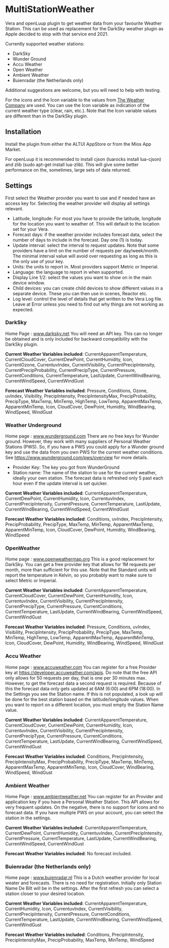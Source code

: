 # MultiStationWeather
Vera and openLuup plugin to get weather data from your favourite Weather Station. This can be used as replacement for the DarkSky weather plugin as Apple decided to stop with that service end 2021.

Currently supported weather stations: 
- DarkSky
- Wunder Ground
- Accu Weather
- Open Weather
- Ambient Weather
- Buienradar (the Netherlands only)

Additional suggestions are welcome, but you will need to help with testing.

For the icons and the Icon variable to the values from [The Weather Company](https://docs.google.com/document/d/1qpc4QN3YDpGDGGNYVINh7tfeulcZ4fxPSC5f4KzpR_U) are used. You can use the Icon variable as indication of the current weather type (clear, rain, etc.). Note that the Icon variable values are different than in the DarkSky plugin.

## Installation
Install the plugin from either the ALTUI AppStore or from the Mios App Market.

For openLuup it is recommended to install cjson (luarocks install lua-cjson) and zlib (sudo apt-get install lua-zlib). This will give some better performance on the, sometimes, large sets of data returned.

## Settings
First select the Weather provider you want to use and if needed have an access key for. Selecting the weather provider will display all settings relevant.

* Latitude, longitude: For most you have to provide the latitude, longitude for the location you want to weather of. This will default to the location set for your Vera.
* Forecast days: if the weather provider includes forecast data, select the number of days to include in the forecast. Day one (1) is today.
* Update interval: select the interval to request updates. Note that some providers have a limit on the number of requests per day/week/month. The minimal interval value will avoid over requesting as long as this is the only use of your key.
* Units: the units to report in. Most providers support Metric or Imperial.
* Language: the language to report in when supported.
* Display Line 1/2: select the values you want to show on in the main device window.
* Child devices: you can create child devices to show different values in a separate device. These you can then use in scenes, Reactor etc.
* Log level: control the level of details that get written to the Vera Log file. Leave at Error unless you need to find out why things are not working as expected.

### DarkSky
Home Page : www.darksky.net
You will need an API key. This can no longer be obtained and is only included for backward compatibility with the DarkSky plugin.

**Current Weather Variables included**: CurrentApparentTemperature, CurrentCloudCover, CurrentDewPoint, CurrentHumidity, Icon, CurrentOzone, CurrentuvIndex, CurrentVisibility, CurrentPrecipIntensity,	CurrentPrecipProbability, CurrentPrecipType, CurrentPressure, CurrentConditions, CurrentTemperature, LastUpdate, CurrentWindBearing, CurrentWindSpeed, CurrentWindGust

**Forecast Weather Variables included**: Pressure, Conditions, Ozone, uvIndex, Visibility, PrecipIntensity, PrecipIntensityMax, PrecipProbability, PrecipType, MaxTemp, MinTemp, HighTemp, LowTemp, ApparentMaxTemp, ApparentMinTemp, Icon, CloudCover, DewPoint, Humidity, WindBearing, WindSpeed, WindGust

### Weather Underground
Home page : www.wunderground.com
There are no free keys for Wunder ground. However, they work with many suppliers of Personal Weather Stations (PWS). So, if you have a PWS you could apply for a Wunder ground key and use the data from you own PWS for the current weather conditions. See https://www.wunderground.com/pws/overview for more details.
* Provider Key: The key you got from WunderGround
* Station name: The name of the station to use for the current weather, ideally your own station.
The forecast data is refreshed only 5 past each hour even if the update interval is set quicker.

**Current Weather Variables included**: CurrentApparentTemperature, CurrentDewPoint, CurrentHumidity, Icon, CurrentuvIndex, CurrentPrecipIntensity,	CurrentPressure, CurrentTemperature, LastUpdate, CurrentWindBearing, CurrentWindSpeed, CurrentWindGust

**Forecast Weather Variables included**: Conditions, uvIndex, PrecipIntensity, PrecipProbability, PrecipType, MaxTemp, MinTemp, ApparentMaxTemp, ApparentMinTemp, Icon, CloudCover, DewPoint, Humidity, WindBearing, WindSpeed

### OpenWeather
Home page : www.openweathermap.org
This is a good replacement for DarkSky. You can get a free provider key that allows for 1M requests per month, more than sufficient for this use.
Note that the Standard units will report the temperature in Kelvin, so you probably want to make sure to select Metric or Imperial.

**Current Weather Variables included**: CurrentApparentTemperature, CurrentCloudCover, CurrentDewPoint, CurrentHumidity, Icon, CurrentuvIndex, CurrentVisibility, CurrentPrecipIntensity,	CurrentPrecipType, CurrentPressure, CurrentConditions, CurrentTemperature, LastUpdate, CurrentWindBearing, CurrentWindSpeed, CurrentWindGust

**Forecast Weather Variables included**: Pressure, Conditions, uvIndex, Visibility, PrecipIntensity, PrecipProbability, PrecipType, MaxTemp, MinTemp, HighTemp, LowTemp, ApparentMaxTemp, ApparentMinTemp, Icon, CloudCover, DewPoint, Humidity, WindBearing, WindSpeed, WindGust

### Accu Weather
Home page : www.accuweather.com
You can register for a free Provider key at https://developer.accuweather.com/apis. Do note that the free API only allows for 50 requests per day, that is one per 30 minutes max. However, to get the forecast data a second request is required. Because of this the forecast data only gets updated at 6AM (6:00) and 6PM (18:00).
In the Settings you see the Station name. If this is not populated, a look up will be done for the best station based on the latitude/longitude values. When you want to report on a different location, you must empty the Station Name value.

**Current Weather Variables included**: CurrentApparentTemperature, CurrentCloudCover, CurrentDewPoint, CurrentHumidity, Icon, CurrentuvIndex, CurrentVisibility, CurrentPrecipIntensity,	CurrentPrecipType, CurrentPressure, CurrentConditions, CurrentTemperature, LastUpdate, CurrentWindBearing, CurrentWindSpeed, CurrentWindGust

**Forecast Weather Variables included**: Conditions, PrecipIntensity, PrecipIntensityMax, PrecipProbability, PrecipType, MaxTemp, MinTemp, ApparentMaxTemp, ApparentMinTemp, Icon, CloudCover, WindBearing, WindSpeed, WindGust

### Ambient Weather
Home Page : www.ambientweather.net
You can register for an Provider and application key if you have a Personal Weather Station. This API allows for very frequent updates. On the negative, there is no support for icons and no forecast data.
If you have multiple PWS on your account, you can select the station in the settings.

**Current Weather Variables included**: CurrentApparentTemperature, CurrentDewPoint, CurrentHumidity, CurrentuvIndex, CurrentPrecipIntensity,	CurrentPressure, CurrentTemperature, LastUpdate, CurrentWindBearing, CurrentWindSpeed, CurrentWindGust

**Forecast Weather Variables included**: No forecast included.

### Buienradar (the Netherlands only)
Home page : www.buienradar.nl
This is a Dutch weather provider for local weater and forecasts. There is no need for registration. Initially only Station Name De Bilt will be in the settings. After the first refresh you can select a station closer to your desired location.

**Current Weather Variables included**: CurrentApparentTemperature, CurrentHumidity, Icon, CurrentuvIndex, CurrentVisibility, CurrentPrecipIntensity,	CurrentPressure, CurrentConditions, CurrentTemperature, LastUpdate, CurrentWindBearing, CurrentWindSpeed, CurrentWindGust

**Forecast Weather Variables included**: Conditions, PrecipIntensity, PrecipIntensityMax, PrecipProbability, MaxTemp, MinTemp, WindSpeed
